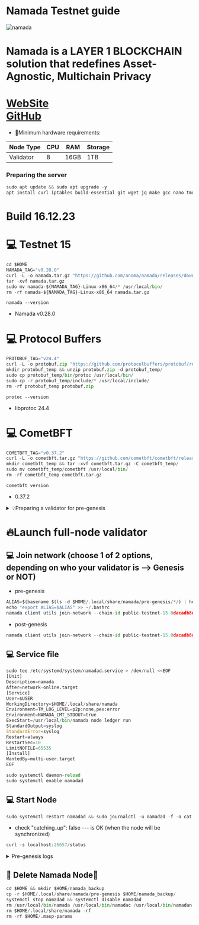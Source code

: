 # Namada Testnet guide

![namada](https://github.com/obajay/nodes-Guides/assets/44331529/50d63960-23bc-4530-a103-04b2c13f48e4)
# Namada is a LAYER 1 BLOCKCHAIN solution that redefines Asset-Agnostic, Multichain Privacy

[WebSite](https://namada.net/)\
[GitHub](https://github.com/anoma)
=


- 🔗Minimum hardware requirements:

| Node Type |CPU | RAM  | Storage  | 
|-----------|----|------|----------|
| Validator |   8| 16GB | 1TB      |

### Preparing the server
```python
sudo apt update && sudo apt upgrade -y
apt install curl iptables build-essential git wget jq make gcc nano tmux htop nvme-cli pkg-config libssl-dev libleveldb-dev tar clang bsdmainutils ncdu unzip libleveldb-dev -y
```

# Build 16.12.23
# 💻 Testnet 15
```python
cd $HOME
NAMADA_TAG="v0.28.0"
curl -L -o namada.tar.gz "https://github.com/anoma/namada/releases/download/$NAMADA_TAG/namada-${NAMADA_TAG}-Linux-x86_64.tar.gz"
tar -xvf namada.tar.gz
sudo mv namada-${NAMADA_TAG}-Linux-x86_64/* /usr/local/bin/
rm -rf namada-${NAMADA_TAG}-Linux-x86_64 namada.tar.gz
```

`namada --version`
- Namada v0.28.0

# 💻 Protocol Buffers
```python
PROTOBUF_TAG="v24.4"
curl -L -o protobuf.zip "https://github.com/protocolbuffers/protobuf/releases/download/$PROTOBUF_TAG/protoc-${PROTOBUF_TAG#v}-linux-x86_64.zip"
mkdir protobuf_temp && unzip protobuf.zip -d protobuf_temp/
sudo cp protobuf_temp/bin/protoc /usr/local/bin/
sudo cp -r protobuf_temp/include/* /usr/local/include/
rm -rf protobuf_temp protobuf.zip
```

`protoc --version`
- libprotoc 24.4

# 💻 CometBFT
```python
COMETBFT_TAG="v0.37.2"
curl -L -o cometbft.tar.gz "https://github.com/cometbft/cometbft/releases/download/$COMETBFT_TAG/cometbft_${COMETBFT_TAG#v}_linux_amd64.tar.gz"
mkdir cometbft_temp && tar -xvf cometbft.tar.gz -C cometbft_temp/
sudo mv cometbft_temp/cometbft /usr/local/bin/
rm -rf cometbft_temp cometbft.tar.gz
```
`cometbft version`
- 0.37.2


<details>
<summary>💡Preparing a validator for pre-genesis</summary>

- [DOCS](https://docs.namada.net/operators/networks/genesis-flow/participants#generating-transactions)
```python
mkdir $HOME/.local/share/namada
ALIAS="your_moniker"
namadaw --pre-genesis key gen --alias $ALIAS
#enter and confirm password
🟢 backup this mnemonic phrase

TX_FILE_PATH="$HOME/.local/share/namada/pre-genesis/transactions.toml"
namadac utils init-genesis-established-account --path $TX_FILE_PATH --aliases $ALIAS
#enter and confirm password

ESTABLISHED_ACCOUNT_ADDRESS="your_established_account from previous step "
EMAIL="your_email"
SELF_BOND_AMOUNT=1000000
IP="your_ip:26656"
namadac utils init-genesis-validator --address $ESTABLISHED_ACCOUNT_ADDRESS --alias $ALIAS --net-address $IP --commission-rate 0.05 --max-commission-rate-change 0.01 --self-bond-amount $SELF_BOND_AMOUNT --email $EMAIL --path $TX_FILE_PATH

namadac utils sign-genesis-txs --path $TX_FILE_PATH --output $HOME/.local/share/namada/pre-genesis/signed-transactions.toml --alias $ALIAS
```
## 🟢backup this folder🟢
```python
$HOME/.local/share/namada/pre-genesis/
```

<h1 align="center"> 🚀 Next Step - We send all our work to github and wait for the merge</h1>


## ✨Follow the link to [Github](https://github.com/anoma/namada-testnets) and make a fork
![изображение](https://github.com/obajay/nodes-Guides/assets/44331529/ca89dee5-e38f-4dbb-839a-80f1ba727f02)
![изображение](https://github.com/obajay/nodes-Guides/assets/44331529/bb73eed0-87c3-419e-a8e0-9f1adcb92501)
## ✨In our fork we go to the `namada-public-testnet-15` repository
![изображение](https://github.com/obajay/nodes-Guides/assets/44331529/a2cd4536-ccfe-4b93-ab82-5cbcd5be205f)
## ✨then create a new file
![изображение](https://github.com/obajay/nodes-Guides/assets/44331529/15aed3c8-8f8d-493d-9981-de61626fd995)
## ✨we call it (we use our nickname, which we entered at the very beginning -> `ALIAS="your_moniker"`) and add the ending `.toml`
![изображение](https://github.com/obajay/nodes-Guides/assets/44331529/0550ec18-3a0e-4f18-9090-0a8e11acf8f8)
### ✨ Next on our server we go to the repository `$HOME/.local/share/namada/pre-genesis/`
find the `signed-transactions.toml` file. from there we copy all the data and paste it into our github
add `discord` `twitter` `telegram`. Let’s check again to see if everything is correct, and then click `Commit changes`
![изображение](https://github.com/obajay/nodes-Guides/assets/44331529/6ea4282a-18d8-4f29-aa9d-9759508d9930)
## ✨Since we are trying to take part in the testnet for the first time, it is important to specify `Create`
For those who are just updating their PR (they took part in previous testnets), they write `Update`
![изображение](https://github.com/obajay/nodes-Guides/assets/44331529/20970651-45f8-4043-9311-2df7e4454e65)
## ✨Next step -Pull Requests
![1212](https://github.com/obajay/nodes-Guides/assets/44331529/05fd6576-99ec-4b34-9ef8-1211b7de6ec4)
![изображение](https://github.com/obajay/nodes-Guides/assets/44331529/b90941b2-788a-4bdc-956e-c1fad110212d)
![изображение](https://github.com/obajay/nodes-Guides/assets/44331529/be430df3-0a29-43cd-a89a-172f74b30a05)
![изображение](https://github.com/obajay/nodes-Guides/assets/44331529/7a4e0cb3-7117-4792-9fc4-9ab3540b9c50)


<h1 align="center"> 🏆Congratulations. You have submitted your Pull Request🏆</h1>

</details>

# 🔥Launch full-node validator

## 💻 Join network (choose 1 of 2 options, depending on who your validator is --> Genesis or NOT)
- pre-genesis
```python
ALIAS=$(basename $(ls -d $HOME/.local/share/namada/pre-genesis/*/) | head -n 1)
echo "export ALIAS=$ALIAS" >> ~/.bashrc
namada client utils join-network --chain-id public-testnet-15.0dacadb8d663 --genesis-validator $ALIAS
```
- post-genesis
```python
namada client utils join-network --chain-id public-testnet-15.0dacadb8d663
```

## 💻 Service file
```python
sudo tee /etc/systemd/system/namadad.service > /dev/null <<EOF
[Unit]
Description=namada
After=network-online.target
[Service]
User=$USER
WorkingDirectory=$HOME/.local/share/namada
Environment=TM_LOG_LEVEL=p2p:none,pex:error
Environment=NAMADA_CMT_STDOUT=true
ExecStart=/usr/local/bin/namada node ledger run 
StandardOutput=syslog
StandardError=syslog
Restart=always
RestartSec=10
LimitNOFILE=65535
[Install]
WantedBy=multi-user.target
EOF

sudo systemctl daemon-reload
sudo systemctl enable namadad
```

## 💻 Start Node
```python
sudo systemctl restart namadad && sudo journalctl -u namadad -f -o cat
```
- check "catching_up": false  --- is OK  (when the node will be synchronized)
```python
curl -s localhost:26657/status
```

<details>
<summary>Pre-genesis logs</summary>

![изображение](https://github.com/obajay/nodes-Guides/assets/44331529/a2d6f370-ac38-4abf-b555-cb19a30ca8aa)
![изображение](https://github.com/obajay/nodes-Guides/assets/44331529/c5cae5e6-d658-423e-b40f-54789cbd0621)

</details>


## 🔌 Delete Namada Node🔌
```python
cd $HOME && mkdir $HOME/namada_backup
cp -r $HOME/.local/share/namada/pre-genesis $HOME/namada_backup/
systemctl stop namadad && systemctl disable namadad
rm /usr/local/bin/namada /usr/local/bin/namadac /usr/local/bin/namadan /usr/local/bin/namadaw /usr/local/bin/namadar -rf
rm $HOME/.local/share/namada -rf
rm -rf $HOME/.masp-params
```
